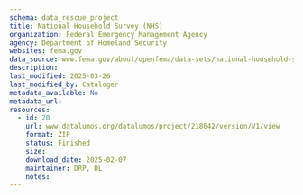 ```yaml
---
schema: data_rescue_project 
title: National Household Survey (NHS)
organization: Federal Emergency Management Agency
agency: Department of Homeland Security
websites: fema.gov
data_source: www.fema.gov/about/openfema/data-sets/national-household-survey
description: 
last_modified: 2025-03-26
last_modified_by: Cataloger
metadata_available: No
metadata_url: 
resources:
  - id: 20
    url: www.datalumos.org/datalumos/project/218642/version/V1/view
    format: ZIP
    status: Finished
    size: 
    download_date: 2025-02-07
    maintainer: DRP, DL
    notes: 
---
```


